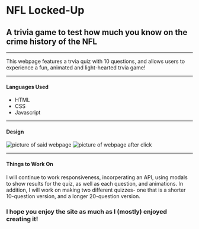 # NFL Locked-Up

## A trivia game to test how much you know on the crime history of the NFL

-----------------------------
This webpage features a trvia quiz with 10 questions, and allows users to experience a fun, animated and light-hearted trvia game!

---------------------------------

#### Languages Used
- HTML
- CSS
- Javascript
----------------------------------

#### Design

![picture of said webpage](screenshot1.png)
![picture of webpage after click](screenshot2.png)

-------------------------------------

#### Things to Work On
I will continue to work responsiveness, incorperating an API, using modals to show results for the quiz, as well as each question, and animations. In addition, I will work on making two different quizzes- one that is a shorter 10-question version, and a longer 20-question version. 

### I hope you enjoy the site as much as I (mostly) enjoyed creating it!